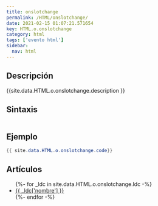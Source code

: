 ```yaml
---
title: onslotchange
permalink: /HTML/onslotchange/
date: 2021-02-15 01:07:21.571654
key: HTML.o.onslotchange
category: html
tags: ['evento html']
sidebar: 
  nav: html
---
```


## Descripción
{{site.data.HTML.o.onslotchange.description }}

## Sintaxis
~~~html
~~~

## Ejemplo
~~~java
{{ site.data.HTML.o.onslotchange.code}}
~~~

## Artículos
<ul>
{%- for _ldc in site.data.HTML.o.onslotchange.ldc -%}
   <li>
       <a href="{{_ldc['url'] }}">{{ _ldc['nombre'] }}</a>
   </li>
{%- endfor -%}
</ul>
